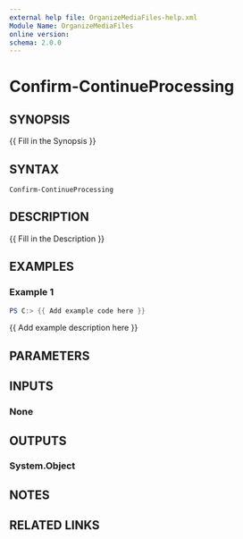 ```yaml
---
external help file: OrganizeMediaFiles-help.xml
Module Name: OrganizeMediaFiles
online version:
schema: 2.0.0
---
```


# Confirm-ContinueProcessing

## SYNOPSIS
{{ Fill in the Synopsis }}

## SYNTAX

```
Confirm-ContinueProcessing
```

## DESCRIPTION
{{ Fill in the Description }}

## EXAMPLES

### Example 1
```powershell
PS C:> {{ Add example code here }}
```

{{ Add example description here }}

## PARAMETERS

## INPUTS

### None

## OUTPUTS

### System.Object
## NOTES

## RELATED LINKS
